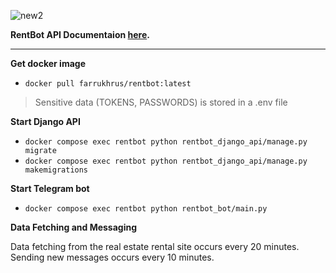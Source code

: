 ![new2](https://github.com/farrukhrus/rentbot/assets/63088485/78e7c3df-6792-4b6f-a2fe-9d6c81c1418e)

**RentBot API Documentaion [here](https://farrukhrus.github.io/rentbot/redoc.html#tag/tasks).**

---
**Get docker image**
- `docker pull farrukhrus/rentbot:latest`

> Sensitive data (TOKENS, PASSWORDS) is stored in a .env file

**Start Django API**
- `docker compose exec rentbot python rentbot_django_api/manage.py migrate`
- `docker compose exec rentbot python rentbot_django_api/manage.py makemigrations`

**Start Telegram bot**
- `docker compose exec rentbot python rentbot_bot/main.py`

**Data Fetching and Messaging**

Data fetching from the real estate rental site occurs every 20 minutes.
Sending new messages occurs every 10 minutes.
